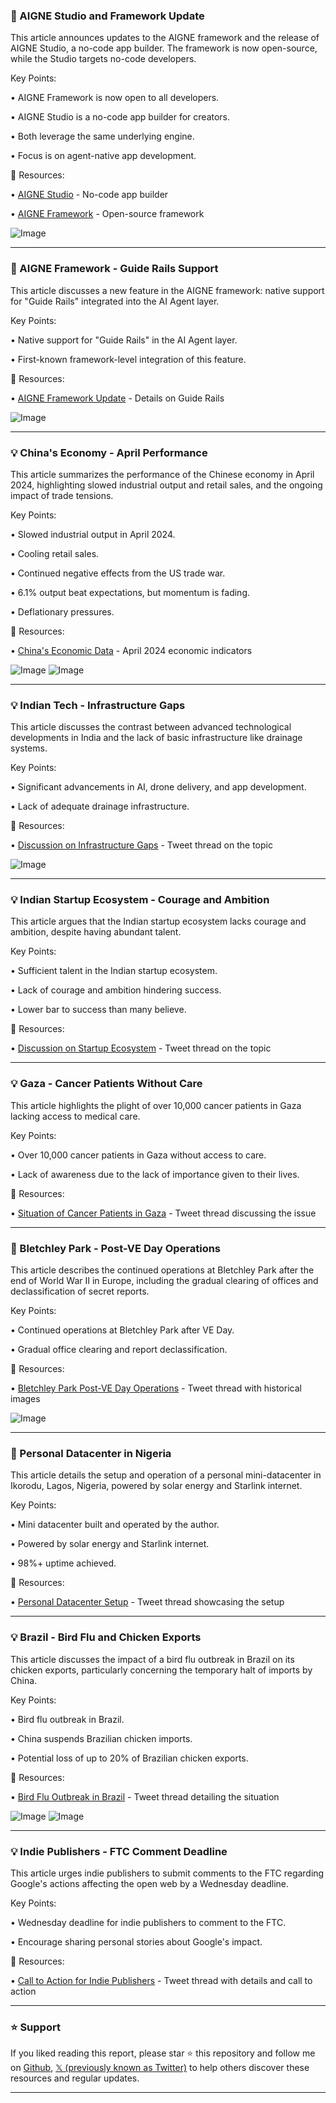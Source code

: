 ### 🚀 AIGNE Studio and Framework Update

This article announces updates to the AIGNE framework and the release of AIGNE Studio, a no-code app builder.  The framework is now open-source, while the Studio targets no-code developers.


Key Points:

• AIGNE Framework is now open to all developers.


• AIGNE Studio is a no-code app builder for creators.


• Both leverage the same underlying engine.


•  Focus is on agent-native app development.



🔗 Resources:

• [AIGNE Studio](https://x.com/mave99a/status/1924382573612122493) - No-code app builder


• [AIGNE Framework](https://x.com/mave99a/status/1924382063723209189) - Open-source framework


![Image](https://pbs.twimg.com/media/GrTGzxFXUAEkkeC?format=jpg&name=small)


---
### 🤖 AIGNE Framework - Guide Rails Support

This article discusses a new feature in the AIGNE framework: native support for "Guide Rails" integrated into the AI Agent layer.


Key Points:

• Native support for "Guide Rails" in the AI Agent layer.


• First-known framework-level integration of this feature.



🔗 Resources:

• [AIGNE Framework Update](https://x.com/mave99a/status/1924382063723209189) - Details on Guide Rails


![Image](https://pbs.twimg.com/media/GrTGzxFXUAEkkeC?format=jpg&name=small)


---
### 💡 China's Economy - April Performance

This article summarizes the performance of the Chinese economy in April 2024, highlighting slowed industrial output and retail sales, and the ongoing impact of trade tensions.


Key Points:

• Slowed industrial output in April 2024.


• Cooling retail sales.


• Continued negative effects from the US trade war.


• 6.1% output beat expectations, but momentum is fading.


• Deflationary pressures.



🔗 Resources:

• [China's Economic Data](https://x.com/MarioNawfal/status/1924382018328244546) - April 2024 economic indicators


![Image](https://pbs.twimg.com/media/GrS8vNLX0AAfzyI?format=jpg&name=small)
![Image](https://pbs.twimg.com/amplify_video_thumb/1923611539333955584/img/Tl1D5UUJgunBXOjV?format=jpg&name=240x240)


---
### 💡 Indian Tech - Infrastructure Gaps

This article discusses the contrast between advanced technological developments in India and the lack of basic infrastructure like drainage systems.


Key Points:

• Significant advancements in AI, drone delivery, and app development.


• Lack of adequate drainage infrastructure.



🔗 Resources:

• [Discussion on Infrastructure Gaps](https://x.com/kmr_dilip/status/1924347266430853426) - Tweet thread on the topic


![Image](https://pbs.twimg.com/amplify_video_thumb/1924269395259314176/img/SJtTABOP-rfeRTKn.jpg)


---
### 💡 Indian Startup Ecosystem - Courage and Ambition

This article argues that the Indian startup ecosystem lacks courage and ambition, despite having abundant talent.


Key Points:

• Sufficient talent in the Indian startup ecosystem.


• Lack of courage and ambition hindering success.


• Lower bar to success than many believe.



🔗 Resources:

• [Discussion on Startup Ecosystem](https://x.com/DoctorPrk/status/1924363184636649967) - Tweet thread on the topic


---
### 💡 Gaza - Cancer Patients Without Care

This article highlights the plight of over 10,000 cancer patients in Gaza lacking access to medical care.


Key Points:

• Over 10,000 cancer patients in Gaza without access to care.


• Lack of awareness due to the lack of importance given to their lives.



🔗 Resources:

• [Situation of Cancer Patients in Gaza](https://x.com/MosabAbuToha/status/1924241658897441041) - Tweet thread discussing the issue


---
### 🤖 Bletchley Park - Post-VE Day Operations

This article describes the continued operations at Bletchley Park after the end of World War II in Europe, including the gradual clearing of offices and declassification of secret reports.


Key Points:

• Continued operations at Bletchley Park after VE Day.


• Gradual office clearing and report declassification.



🔗 Resources:

• [Bletchley Park Post-VE Day Operations](https://x.com/bletchleypark/status/1924344268648509514) - Tweet thread with historical images


![Image](https://pbs.twimg.com/media/GrD5B9iWgAAfwVz?format=jpg&name=small)


---
### 🤖 Personal Datacenter in Nigeria

This article details the setup and operation of a personal mini-datacenter in Ikorodu, Lagos, Nigeria, powered by solar energy and Starlink internet.


Key Points:

• Mini datacenter built and operated by the author.


• Powered by solar energy and Starlink internet.


• 98%+ uptime achieved.



🔗 Resources:

• [Personal Datacenter Setup](https://x.com/davidpius10/status/1924126086566174836) - Tweet thread showcasing the setup


---
### 💡 Brazil - Bird Flu and Chicken Exports

This article discusses the impact of a bird flu outbreak in Brazil on its chicken exports, particularly concerning the temporary halt of imports by China.


Key Points:

• Bird flu outbreak in Brazil.


• China suspends Brazilian chicken imports.


• Potential loss of up to 20% of Brazilian chicken exports.



🔗 Resources:

• [Bird Flu Outbreak in Brazil](https://x.com/MarioNawfal/status/1924321617838260226) - Tweet thread detailing the situation


![Image](https://pbs.twimg.com/media/GrSPgrJXcAAiis9?format=jpg&name=small)
![Image](https://pbs.twimg.com/media/GrKr2UsW0AE9egl?format=jpg&name=240x240)


---
### 💡 Indie Publishers - FTC Comment Deadline

This article urges indie publishers to submit comments to the FTC regarding Google's actions affecting the open web by a Wednesday deadline.


Key Points:

• Wednesday deadline for indie publishers to comment to the FTC.


• Encourage sharing personal stories about Google's impact.



🔗 Resources:

• [Call to Action for Indie Publishers](https://x.com/natejhake/status/1924085514367619464) - Tweet thread with details and call to action


---

### ⭐️ Support

If you liked reading this report, please star ⭐️ this repository and follow me on [Github](https://github.com/Drix10), [𝕏 (previously known as Twitter)](https://x.com/DRIX_10_) to help others discover these resources and regular updates.

---